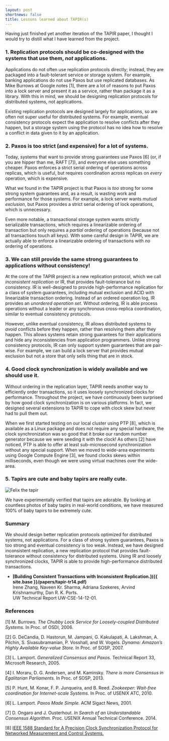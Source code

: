 ```yaml
---
layout: post
shortnews: false
title: Lessons learned about TAPIR(s)
---
```


Having just finished yet another iteration of the TAPIR paper, I
thought I would try to distill what I have learned from the project.

### 1. Replication protocols should be co-designed with the systems that use them, *not* applications.

Applications do not often use replication protocols directly; instead,
they are packaged into a fault-tolerant service or storage system. For
example, banking applications do not use Paxos but use replicated
databases. As Mike Burrows at Google notes [1], there are a lot of
reasons to put Paxos into a lock server and present it as a service,
rather than package it as a library.  With this in mind, we should be
designing replication protocols for distributed systems, not
applications.

Existing replication protocols are designed largely for applications,
so are often not super useful for distributed systems. For example,
eventual consistency protocols expect the application to resolve
conflicts after they happen, but a storage system using the protocol
has no idea how to resolve a conflict in data given to it by an
application.

<!---
Optimized replication protocols are often not super useful for
distributed systems.  For example, protocols for commutative
operations, like Generalized Paxos [3] and EPaxos [4], only work if
the the storage system *and* application have commutative
operations. This means that system designer has to carefully design
for commutativity and then count on the application programmer to do
the same; even then, a large set of systems and application operations
just do not commute. Eventual consistency protocols have a similar
problem: they expect the application to resolve conflicts after they
happen, but a storage system has no idea how to resolve a conflict in
data handed to them by *their* application.
For example, Dynamo [2]
has to rely on Amazon's shopping cart application to resolve conflicts
because it does not know how to do so in a general-purpose way.
!-->

### 2. Paxos is too strict (and expensive) for a lot of systems.

Today, systems that want to provide strong guarantees use Paxos \[6\]
(or, if you are hipper than me, RAFT [7]), and everyone else uses
something cheaper.  Paxos enforces a strict serial ordering of
operations across replicas, which is useful, but requires coordination
across replicas on *every* operation, which is expensive.

What we found in the TAPIR project is that Paxos is *too* strong for
some strong system guarantees and, as a result, is wasting work and
performance for those systems.  For example, a lock server wants
*mutual exclusion*, but Paxos provides a strict serial ordering of
lock operations, which is unnecessary.

Even more notable, a transactional storage system wants strictly
serializable transactions, which requires a linearizable ordering of
transaction but only requires a *partial* ordering of operations
(because not all transactions touch all keys).  With some careful
design in TAPIR, we are actually able to enforce a linearizable
ordering of transactions with *no* ordering of operations.


### 3. We can still provide the same strong guarantees to applications without consistency!

At the core of the TAPIR project is a new replication protocol, which
we call *inconsistent replication* or IR, that provides
fault-tolerance but no consistency.  IR is well-designed to provide
high-performance replication for a class of system guarantees,
including mutual exclusion and ACID with linearizable transaction
ordering.  Instead of an ordered operation log, IR provides an
*unordered operation set*.  Without ordering, IR is able process
operations without a leader or any synchronous cross-replica
coordination, similar to eventual consistency protocols.

However, unlike eventual consistency, IR allows distributed systems to
*avoid* conflicts before they happen, rather than resolving them after
they happen. This allows systems retain strong guarantees for their
applications and hide any inconsistencies from application
programmers. Unlike strong consistency protocols, IR can only support
system guarantees that are pair-wise.  For example, we can build a
lock server that provides mutual exclusion but not a store that only
sells thing that are in stock.

### 4. Good clock synchronization is widely available and we should use it.

Without ordering in the replication layer, TAPIR needs another way to
efficiently order transactions, so it uses loosely synchronized clocks
for performance.  Throughout the project, we have continuously been
surprised by how good clock synchronization is on various
platforms. In fact, we designed several extensions to TAPIR to cope
with clock skew but never had to pull them out.

When we first started testing on our local cluster using PTP [8],
which is available as a Linux package and does not require any special
hardware, the clock synchronization was so good that it broke our
random number generator because we were seeding it with the clock!  As
others [2] have noticed, PTP is able to offer at least sub-microsecond
synchronization without any special support. When we moved to
wide-area experiments using Google Compute Engine [3], we found clocks
skews within milliseconds, even though we were using virtual machines
over the wide-area.

<!---
Table 1 gives a profile of our Google Compute
Engine testbed.

|        | US  | Europe | Asia  | US | Europe | Asia |
| ------ | --- | ------ | ----- | --- | --- | --- |
| US     | 1.2 | 111.3  | 166.5 | 3.4 | 1.3 | 1.86 |
| Europe |     | 0.8    | 261.8 | | 0.1 | 1.9 |
| Asia|  |     | 10.8   |       |   | .3 |
!--->

### 5. Tapirs are cute and baby tapirs are really cute.
<div>
<img src="http://caveviews.blogs.com/.a/6a00d8341bffd953ef017d4295b0d2970c-pi" alt="Felix the tapir"
      class="img-responsive">
<div>

We have experimentally verified that tapirs are adorable. By looking
at countless photos of baby tapirs in real-world conditions, we have
measured 100% of baby tapirs to be extremely cute.

### Summary

We should design better replication protocols optimized for
distributed systems, not applications. For a class of strong system
guarantees, Paxos is too strong and eventual consistency is too
weak. Instead, we have designed inconsistent replication, a new
replication protocol that provides fault-tolerance without consistency
for distributed systems. Using IR and loosely synchronized clocks,
TAPIR is able to provide high-performance distributed transactions.

- **[Building Consistent Transactions with Inconsistent Replication.]({{ site.base }}/papers/tapir-tr14.pdf)**   
Irene Zhang, Naveen Kr. Sharma, Adriana Szekeres, Arvind Krishnamurthy, Dan R. K. Ports.   
UW Technical Report UW-CSE-14-12-01.

### References

[1] M. Burrows. *The Chubby Lock Service for Loosely-coupled
Distributed Systems.* In Proc. of OSDI, 2006.

[2] G. DeCandia, D. Hastorun, M. Jampani, G. Kakulapati, A. Lakshman,
A. Pilchin, S. Sivasubramanian, P. Vosshall, and W. Vogels. *Dynamo:
Amazon’s Highly Available Key-value Store.* In Proc. of SOSP, 2007.

[3] L. Lamport. *Generalized Consensus and Paxos.* Technical Report 33,
Microsoft Research, 2005.

[4] I. Moraru, D. G. Andersen, and M. Kaminsky. *There is more
Consensus in Egalitarian Parliaments.* In Proc. of SOSP, 2013.

[5] P. Hunt, M. Konar, F. P. Junqueira, and B. Reed. *Zookeeper:
Wait-free coordination for Internet-scale Systems.* In Proc. of USENIX
ATC, 2010.

[6] L. Lamport. *Paxos Made Simple.* ACM Sigact News, 2001.

[7] D. Ongaro and J. Ousterhout. *In Search of an Understandable Consensus Algorithm.* Proc. USENIX Annual Technical Conference. 2014.

[8] [IEEE 1588 Standard for A Precision Clock Synchronization Protocol for Networked Measurement and Control
Systems.](http://www.nist.gov/el/isd/ieee/ieee1588.cfm.)
